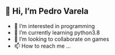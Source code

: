 ## 👋 Hi, I’m Pedro Varela

- 👀 I’m interested in programming
- 🌱 I’m currently learning python3.8
- 💞️ I’m looking to collaborate on games
- 📫 How to reach me ...
